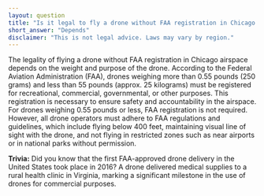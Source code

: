```yaml
---
layout: question
title: "Is it legal to fly a drone without FAA registration in Chicago airspace?"
short_answer: "Depends"
disclaimer: "This is not legal advice. Laws may vary by region."
---
```


The legality of flying a drone without FAA registration in Chicago airspace depends on the weight and purpose of the drone. According to the Federal Aviation Administration (FAA), drones weighing more than 0.55 pounds (250 grams) and less than 55 pounds (approx. 25 kilograms) must be registered for recreational, commercial, governmental, or other purposes. This registration is necessary to ensure safety and accountability in the airspace. For drones weighing 0.55 pounds or less, FAA registration is not required. However, all drone operators must adhere to FAA regulations and guidelines, which include flying below 400 feet, maintaining visual line of sight with the drone, and not flying in restricted zones such as near airports or in national parks without permission.

**Trivia:** Did you know that the first FAA-approved drone delivery in the United States took place in 2016? A drone delivered medical supplies to a rural health clinic in Virginia, marking a significant milestone in the use of drones for commercial purposes.
